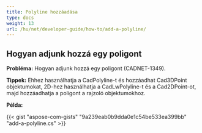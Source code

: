 ```yaml
---
title: Polyline hozzáadása
type: docs
weight: 13
url: /hu/net/developer-guide/how-to/add-a-polyline/
---
```


## **Hogyan adjunk hozzá egy poligont**

**Probléma:** Hogyan adjunk hozzá egy poligont (CADNET-1349).

**Tippek:** Ehhez használhatja a CadPolyline-t és hozzáadhat Cad3DPoint objektumokat, 2D-hez használhatja a CadLwPolyline-t és a Cad2DPoint-ot, majd hozzáadhatja a poligont a rajzoló objektumokhoz.

**Példa:**

{{< gist "aspose-com-gists" "9a239eab0b9dda0e1c54be533ea399bb" "add-a-polyline.cs" >}}

